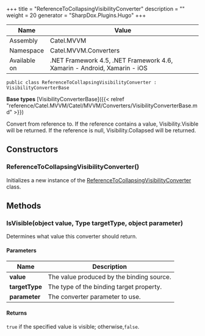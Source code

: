 

+++
title = "ReferenceToCollapsingVisibilityConverter" 
description = ""
weight = 20
generator = "SharpDox.Plugins.Hugo"
+++

Name|Value
---|---
Assembly|Catel.MVVM
Namespace|Catel.MVVM.Converters
Available on|.NET Framework 4.5, .NET Framework 4.6, Xamarin - Android, Xamarin - iOS

```
public class ReferenceToCollapsingVisibilityConverter : VisibilityConverterBase
```

**Base types**
[VisibilityConverterBase]({{&lt; relref "reference/Catel.MVVM/Catel/MVVM/Converters/VisibilityConverterBase.md" &gt;}})

Convert from reference to. If the reference contains a value, Visibility.Visible will be returned. If the reference is null, Visibility.Collapsed will be returned.

## Constructors

### ReferenceToCollapsingVisibilityConverter()

Initializes a new instance of the [ReferenceToCollapsingVisibilityConverter](#) class.

## Methods

### IsVisible(object value, Type targetType, object parameter)

Determines what value this converter should return.

#### Parameters

Name|Description
---|---
**value**|The value produced by the binding source.
**targetType**|The type of the binding target property.
**parameter**|The converter parameter to use.

#### Returns

`true` if the specified value is visible; otherwise,`false`.


